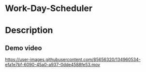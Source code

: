 
# Work-Day-Scheduler
# Description
## Demo video
https://user-images.githubusercontent.com/85656320/134960534-efa1e7bf-6090-45a0-a937-0dde4588fe53.mov
